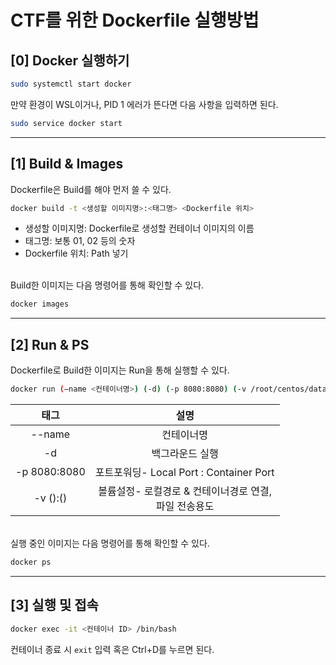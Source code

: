 # CTF를 위한 Dockerfile 실행방법

## [0] Docker 실행하기
```bash
sudo systemctl start docker
```

만약 환경이 WSL이거나, PID 1 에러가 뜬다면 다음 사항을 입력하면 된다.
```bash
sudo service docker start
```
* * *
## [1] Build & Images

Dockerfile은 Build를 해야 먼저 쓸 수 있다.
```bash
docker build -t <생성할 이미지명>:<태그명> <Dockerfile 위치>
```
- 생성할 이미지명: Dockerfile로 생성할 컨테이너 이미지의 이름
- 태그명: 보통 01, 02 등의 숫자
- Dockerfile 위치: Path 넣기

<br>
Build한 이미지는 다음 명령어를 통해 확인할 수 있다.

```bash
docker images
```

* * *
## [2] Run & PS
Dockerfile로 Build한 이미지는 Run을 통해 실행할 수 있다.
```bash
docker run (–name <컨테이너명>) (-d) (-p 8080:8080) (-v /root/centos/data:/data) <이미지명>:<태그명>
```
|태그|설명|
|:---:|:---:|
|--name|컨테이너명|
|-d|백그라운드 실행| 
|-p 8080:8080|포트포워딩- Local Port : Container Port|
|-v ():()|볼륨설정- 로컬경로 & 컨테이너경로 연결, <br> 파일 전송용도|

<br>
실행 중인 이미지는 다음 명령어를 통해 확인할 수 있다.

```bash
docker ps
```

* * *
## [3] 실행 및 접속
```bash
docker exec -it <컨테이너 ID> /bin/bash
```

컨테이너 종료 시 `exit` 입력 혹은 Ctrl+D를 누르면 된다.